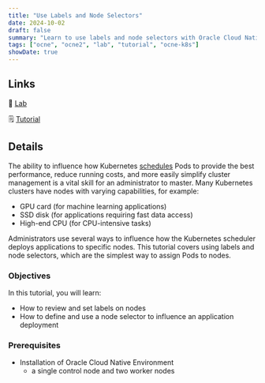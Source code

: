 ```yaml
---
title: "Use Labels and Node Selectors"
date: 2024-10-02
draft: false
summary: "Learn to use labels and node selectors with Oracle Cloud Native Environment."
tags: ["ocne", "ocne2", "lab", "tutorial", "ocne-k8s"]
showDate: true
---
```


## Links

:crescent_moon: [Lab](https://luna.oracle.com/lab/81c57622-f1dc-4a06-a714-96aae8729b38)

:spiral_notepad: [Tutorial](https://docs.oracle.com/en/learn/ocne-labels)

## Details

The ability to influence how Kubernetes [schedules](https://kubernetes.io/docs/concepts/scheduling-eviction/) Pods to provide the best performance, reduce running costs, and more easily simplify cluster management is a vital skill for an administrator to master. Many Kubernetes clusters have nodes with varying capabilities, for example:

- GPU card (for machine learning applications)
- SSD disk (for applications requiring fast data access)
- High-end CPU (for CPU-intensive tasks)

Administrators use several ways to influence how the Kubernetes scheduler deploys applications to specific nodes. This tutorial covers using labels and node selectors, which are the simplest way to assign Pods to nodes.

### Objectives

In this tutorial, you will learn:

- How to review and set labels on nodes
- How to define and use a node selector to influence an application deployment

### Prerequisites

- Installation of Oracle Cloud Native Environment
  - a single control node and two worker nodes
